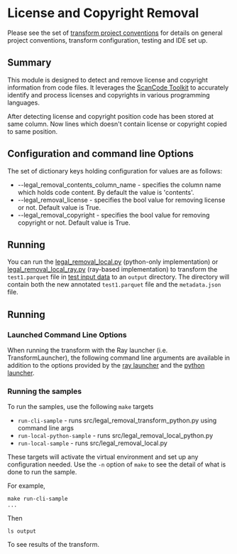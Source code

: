 # License and Copyright Removal
Please see the set of
[transform project conventions](../../../README.md)
for details on general project conventions, transform configuration,
testing and IDE set up.

## Summary 

This module is designed to detect and remove license and copyright information from code files. It leverages the [ScanCode Toolkit](https://pypi.org/project/scancode-toolkit/) to accurately identify and process licenses and copyrights in various programming languages.

After detecting license and copyright position code has been stored at same column. Now lines which doesn't contain license or copyright copied to same position.

## Configuration and command line Options

The set of dictionary keys holding configuration for values are as follows:

* --legal_removal_contents_column_name - specifies the column name which holds code content. By default the value is 'contents'.
* --legal_removal_license - specifies the bool value for removing license or not. Default value is True.
* --legal_removal_copyright - specifies the bool value for removing copyright or not. Default value is True. 

## Running
You can run the [legal_removal_local.py](src/legal_removal_local.py) (python-only implementation) or [legal_removal_local_ray.py](ray/src/legal_removal_local_ray.py) (ray-based  implementation) to transform the `test1.parquet` file in [test input data](test-data/input) to an `output` directory.  The directory will contain both the new annotated `test1.parquet` file and the `metadata.json` file.

## Running

### Launched Command Line Options 
When running the transform with the Ray launcher (i.e. TransformLauncher),
the following command line arguments are available in addition to 
the options provided by the [ray launcher](../../../../data-processing-lib/doc/ray-launcher-options.md)
and the [python launcher](../../../../data-processing-lib/doc/python-launcher-options.md).

### Running the samples
To run the samples, use the following `make` targets

* `run-cli-sample` - runs src/legal_removal_transform_python.py using command line args
* `run-local-python-sample` - runs src/legal_removal_local_python.py
* `run-local-sample` - runs src/legal_removal_local.py

These targets will activate the virtual environment and set up any configuration needed.
Use the `-n` option of `make` to see the detail of what is done to run the sample.

For example, 
```shell
make run-cli-sample
...
```
Then 
```shell
ls output
```
To see results of the transform.
